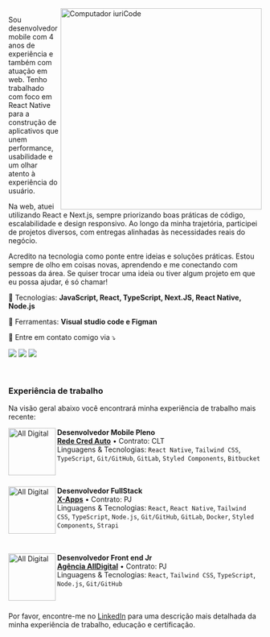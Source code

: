 <img src="https://raw.githubusercontent.com/MicaelliMedeiros/micaellimedeiros/master/image/computer-illustration.png" min-width="400px" max-width="400px" width="400px" align="right" alt="Computador iuriCode">

<p align="left"> 
  Sou desenvolvedor mobile com 4 anos de experiência e também com atuação em web. Tenho trabalhado com foco em React Native para a construção de aplicativos que unem performance, usabilidade e um olhar atento à experiência do usuário.

Na web, atuei utilizando React e Next.js, sempre priorizando boas práticas de código, escalabilidade e design responsivo. Ao longo da minha trajetória, participei de projetos diversos, com entregas alinhadas às necessidades reais do negócio.

Acredito na tecnologia como ponte entre ideias e soluções práticas.
Estou sempre de olho em coisas novas, aprendendo e me conectando com pessoas da área. Se quiser trocar uma ideia ou tiver algum projeto em que eu possa ajudar, é só chamar!
</p>

<p align="left">
  🚀 Tecnologias: <strong>JavaScript, React, TypeScript, Next.JS, React Native, Node.js</strong>
</p>

<p align="left">
  💼 Ferramentas: <strong>Visual studio code e Figman</strong>
</p>

<p align="left">
  💌 Entre em contato comigo via ⤵️
</p>

<p align="left">
  <a href="https://gabriellimaa8500@gmail.com" target="_blank" alt="Gmail">
  <img src="https://img.shields.io/badge/-Gmail-FF0000?style=flat-square&labelColor=FF0000&logo=gmail&logoColor=white&gabriellimaa8500@gmail.com" /></a>

  <a href="https://www.linkedin.com/in/gabriel-lima27" target="_blank" alt="Linkedin">
  <img src="https://img.shields.io/badge/-Linkedin-0e76a8?style=flat-square&logo=Linkedin&logoColor=white&link=https://www.linkedin.com/in/gabriel-lima27/" /></a>

  <a href="https://wa.me/5511930246250" target="_blank" alt="WhatsApp">
    <img src="https://img.shields.io/badge/-WhatsApp-25d366?style=flat-square&labelColor=25d366&logo=whatsapp&logoColor=white&link=https://wa.me/5511930246250"/>
  </a>  
</p>

<br> 

### Experiência de trabalho
Na visão geral abaixo você encontrará minha experiência de trabalho mais recente:

[<img align="left" height="94px" width="94px" alt="All Digital" src="https://www.redecredauto.com.br/portal/assets/images/logo_2010.svg"/>](**https://www.redecredauto.com.br/portal/**)

**Desenvolvedor Mobile Pleno** \
[**Rede Cred Auto**](https://www.redecredauto.com.br/portal/) • Contrato: CLT \
Linguagens & Tecnologias: `React Native`, `Tailwind CSS`, `TypeScript`, `Git/GitHub`, `GitLab`, `Styled Components`, `Bitbucket`   \
<br/>
<br/>

[<img align="left" height="94px" width="94px" alt="All Digital" src="https://www.x-apps.com.br/favicon.svg?v=7911db89be76ae9c104c428c9cbea2b7"/>](https://www.x-apps.com.br/)

**Desenvolvedor FullStack** \
[**X-Apps**](https://www.x-apps.com.br/) • Contrato: PJ \
Linguagens & Tecnologias: `React`, `React Native`, `Tailwind CSS`, `TypeScript`, `Node.js`, `Git/GitHub`, `GitLab`, `Docker`, `Styled Components`, `Strapi`   \
<br/>
<br/>

[<img align="left" height="94px" width="94px" alt="All Digital" src="https://www.agenciaalldigital.com/imgs/favicon.webp"/>](https://www.agenciaalldigital.com)

**Desenvolvedor Front end Jr** \
[**Agência AllDigital**](https://www.agenciaalldigital.com) • Contrato: PJ \
Linguagens & Tecnologias: `React`, `Tailwind CSS`, `TypeScript`, `Node.js`, `Git/GitHub` \
<br/>
<br/>

Por favor, encontre-me no [LinkedIn](https://www.linkedin.com/in/gabriel-lima27/) para uma descrição mais detalhada da minha experiência de trabalho, educação e certificação.
